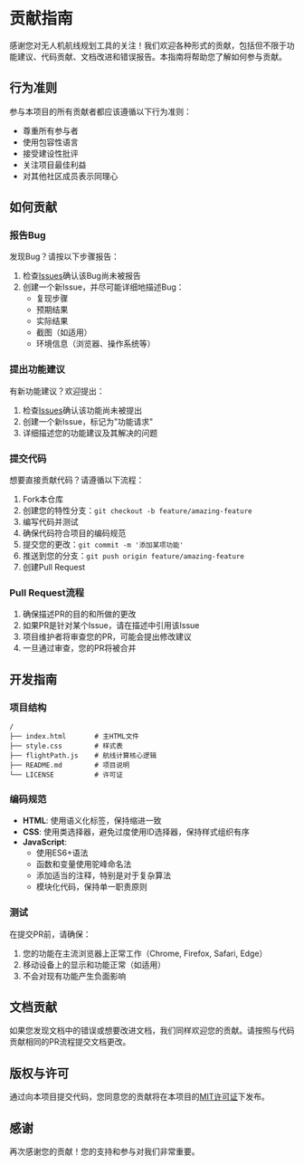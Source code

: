 # 贡献指南

感谢您对无人机航线规划工具的关注！我们欢迎各种形式的贡献，包括但不限于功能建议、代码贡献、文档改进和错误报告。本指南将帮助您了解如何参与贡献。

## 行为准则

参与本项目的所有贡献者都应该遵循以下行为准则：
- 尊重所有参与者
- 使用包容性语言
- 接受建设性批评
- 关注项目最佳利益
- 对其他社区成员表示同理心

## 如何贡献

### 报告Bug

发现Bug？请按以下步骤报告：

1. 检查[Issues](https://github.com/your-username/drone-flight-planner/issues)确认该Bug尚未被报告
2. 创建一个新Issue，并尽可能详细地描述Bug：
   - 复现步骤
   - 预期结果
   - 实际结果
   - 截图（如适用）
   - 环境信息（浏览器、操作系统等）

### 提出功能建议

有新功能建议？欢迎提出：

1. 检查[Issues](https://github.com/your-username/drone-flight-planner/issues)确认该功能尚未被提出
2. 创建一个新Issue，标记为"功能请求"
3. 详细描述您的功能建议及其解决的问题

### 提交代码

想要直接贡献代码？请遵循以下流程：

1. Fork本仓库
2. 创建您的特性分支：`git checkout -b feature/amazing-feature`
3. 编写代码并测试
4. 确保代码符合项目的编码规范
5. 提交您的更改：`git commit -m '添加某项功能'`
6. 推送到您的分支：`git push origin feature/amazing-feature`
7. 创建Pull Request

### Pull Request流程

1. 确保描述PR的目的和所做的更改
2. 如果PR是针对某个Issue，请在描述中引用该Issue
3. 项目维护者将审查您的PR，可能会提出修改建议
4. 一旦通过审查，您的PR将被合并

## 开发指南

### 项目结构

```
/
├── index.html       # 主HTML文件
├── style.css        # 样式表
├── flightPath.js    # 航线计算核心逻辑
├── README.md        # 项目说明
└── LICENSE          # 许可证
```

### 编码规范

- **HTML**: 使用语义化标签，保持缩进一致
- **CSS**: 使用类选择器，避免过度使用ID选择器，保持样式组织有序
- **JavaScript**: 
  - 使用ES6+语法
  - 函数和变量使用驼峰命名法
  - 添加适当的注释，特别是对于复杂算法
  - 模块化代码，保持单一职责原则

### 测试

在提交PR前，请确保：

1. 您的功能在主流浏览器上正常工作（Chrome, Firefox, Safari, Edge）
2. 移动设备上的显示和功能正常（如适用）
3. 不会对现有功能产生负面影响

## 文档贡献

如果您发现文档中的错误或想要改进文档，我们同样欢迎您的贡献。请按照与代码贡献相同的PR流程提交文档更改。

## 版权与许可

通过向本项目提交代码，您同意您的贡献将在本项目的[MIT许可证](LICENSE)下发布。

## 感谢

再次感谢您的贡献！您的支持和参与对我们非常重要。 